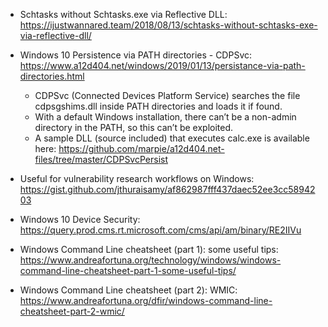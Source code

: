 - Schtasks without Schtasks.exe via Reflective DLL: https://ijustwannared.team/2018/08/13/schtasks-without-schtasks-exe-via-reflective-dll/
- Windows 10 Persistence via PATH directories - CDPSvc: https://www.a12d404.net/windows/2019/01/13/persistance-via-path-directories.html
  - CDPSvc (Connected Devices Platform Service) searches the file cdpsgshims.dll inside PATH directories and loads it if found.
  - With a default Windows installation, there can’t be a non-admin directory in the PATH, so this can’t be exploited.
  - A sample DLL (source included) that executes calc.exe is available here: https://github.com/marpie/a12d404.net-files/tree/master/CDPSvcPersist

- Useful for vulnerability research workflows on Windows: https://gist.github.com/jthuraisamy/af862987fff437daec52ee3cc5894203
- Windows 10 Device Security: https://query.prod.cms.rt.microsoft.com/cms/api/am/binary/RE2IIVu

- Windows Command Line cheatsheet (part 1): some useful tips: https://www.andreafortuna.org/technology/windows/windows-command-line-cheatsheet-part-1-some-useful-tips/
- Windows Command Line cheatsheet (part 2): WMIC: https://www.andreafortuna.org/dfir/windows-command-line-cheatsheet-part-2-wmic/

